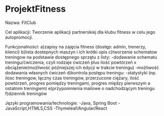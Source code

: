 # ProjektFitness

Nazwa:
FitClub

Cel aplikacji:
Tworzenie aplikacji partnerskiej dla klubu fitness w celu jego autopromocji.


Funkcjonalności:
a)zapisy na zajęcia fitness (dostęp: admin, trenerzy, klienci)
b)lista dostepnych maszyn i ich krótki opis
c)tworzenie schematow treningow na podstawie dostępnego sprzętu z listy:
-dodawanie schematu treningu/ćwiczenia, czyli rodzaje ćwiczeń plus ilość powtórzeń x obciążenie(możliwość późniejszej ich edycji w trakcie treningu)
-możliwość dodawania własnych ćwiczeń
d)kontrola postępu treningu:
-statystyki (np. ilosc treningow, łączny czas treningów, przerzucone ciężary, ilość powtórzeń, progres pomiędzy treningami, progres między pierwszym a ostatnim treningiem)
e)przypomnienia mailowe o nadchodzącym treningu
f)dziennik treningów


Języki programowania/technologie:
-Java, Spring Boot
-JavaScript,HTML5,CSS
-Thymeleaf/Angular/React
